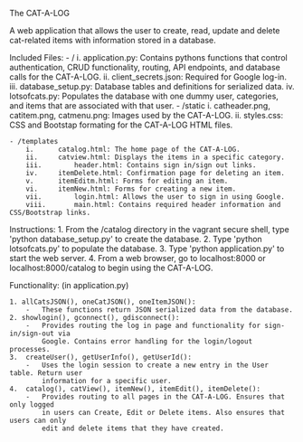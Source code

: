 The CAT-A-LOG

A web application that allows the user to create, read, update and delete 
cat-related items with information stored in a database.

Included Files:
	- /
		i. 		application.py:	Contains pythons functions that control authentication,
				CRUD functionality, routing, API endpoints, and database calls for the 
				CAT-A-LOG.
		ii.		client_secrets.json: Required for Google log-in.
		iii.		database_setup.py: Database tables and definitions for serialized data.
		iv.		lotsofcats.py: Populates the database with one dummy user, categories, 
				and items that are associated with that user.
	- /static
		i.		catheader.png, catitem.png, catmenu.png: Images used by the CAT-A-LOG.
		ii.		styles.css:	CSS and Bootstap formating for the CAT-A-LOG HTML files.

	- /templates
		i.		catalog.html: The home page of the CAT-A-LOG.	
		ii.		catview.html: Displays the items in a specific category.
		iii.		header.html: Contains sign in/sign out links.
		iv.		itemDelete.html: Confirmation page for deleting an item.
		v.		itemEditm.html: Forms for editing an item.
		vi.		itemNew.html: Forms for creating a new item.
		vii.		login.html: Allows the user to sign in using Google.
		viii.		main.html: Contains required header information and CSS/Bootstrap links.

Instructions:
	1.	From the /catalog directory in the vagrant secure shell, type 'python 
		database_setup.py' to create the database.
	2.	Type 'python lotsofcats.py' to populate the database.
	3.	Type 'python application.py' to start the web server.
	4.	From a web browser, go to localhost:8000 or localhost:8000/catalog to begin using
		the CAT-A-LOG.

Functionality: (in application.py)
	
	1. allCatsJSON(), oneCatJSON(), oneItemJSON():
		- 	These functions return JSON serialized data from the database.
	2. showlogin(), gconnect(), gdisconnect():
		- 	Provides routing the log in page and functionality for sign-in/sign-out via
			Google. Contains error handling for the login/logout processes.
	3.	createUser(), getUserInfo(), getUserId():
		-	Uses the login session to create a new entry in the User table. Return user 
			information for a specific user.
	4.	catalog(), catView(), itemNew(), itemEdit(), itemDelete():
		-	Provides routing to all pages in the CAT-A-LOG. Ensures that only logged
			in users can Create, Edit or Delete items. Also ensures that users can only
			edit and delete items that they have created.

